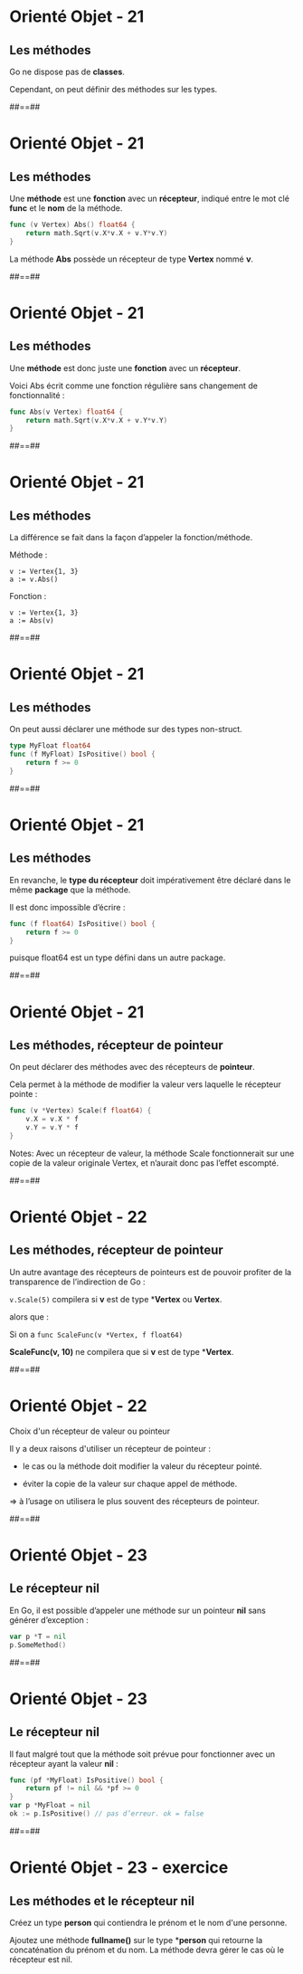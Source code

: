 <!-- .slide: class="sfeir-bg-white-3" -->

# Orienté Objet - 21

## Les méthodes

Go ne dispose pas de **classes**.

Cependant, on peut définir des méthodes sur les types.


##==##
<!-- .slide: class="with-code" -->
# Orienté Objet - 21

## Les méthodes

Une **méthode** est une **fonction** avec un **récepteur**, indiqué entre le mot clé **func** et le **nom** de la méthode.
```Go
func (v Vertex) Abs() float64 {
	return math.Sqrt(v.X*v.X + v.Y*v.Y)
}
```
<!-- .element: class="big-code" -->

La méthode **Abs** possède un récepteur de type **Vertex** nommé **v**.


##==##
<!-- .slide: class="with-code" -->

# Orienté Objet - 21

## Les méthodes

Une **méthode** est donc juste une **fonction** avec un **récepteur**.

Voici Abs écrit comme une fonction régulière sans changement de fonctionnalité :

```Go
func Abs(v Vertex) float64 {
	return math.Sqrt(v.X*v.X + v.Y*v.Y)
}
```
<!-- .element: class="big-code" -->


##==##
<!-- .slide: class="with-code" -->

# Orienté Objet - 21

## Les méthodes

La différence se fait dans la façon d’appeler la fonction/méthode.

Méthode :

```
v := Vertex{1, 3}
a := v.Abs()
```
<!-- .element: class="big-code" -->

Fonction :

```
v := Vertex{1, 3}
a := Abs(v)
```
<!-- .element: class="big-code" -->

##==##
<!-- .slide: class="with-code" -->

# Orienté Objet - 21

## Les méthodes

On peut aussi déclarer une méthode sur des types non-struct.

````Go
type MyFloat float64
func (f MyFloat) IsPositive() bool {
	return f >= 0
}

````
<!-- .element: class="big-code" -->


##==##
<!-- .slide: class="with-code" -->

# Orienté Objet - 21

## Les méthodes

En revanche, le **type du récepteur** doit impérativement être déclaré dans le même **package** que la méthode.

Il est donc impossible d’écrire :

````Go
func (f float64) IsPositive() bool {
	return f >= 0
}
````
<!-- .element: class="big-code" -->

puisque float64 est un type défini dans un autre package.



##==##
<!-- .slide: class="with-code" -->

# Orienté Objet - 21

## Les méthodes, récepteur de pointeur

On peut déclarer des méthodes avec des récepteurs de **pointeur**.

Cela permet à la méthode de modifier la valeur vers laquelle le récepteur pointe :

````GO
func (v *Vertex) Scale(f float64) {
	v.X = v.X * f
	v.Y = v.Y * f
}
````
<!-- .element: class="big-code" -->



Notes:
Avec un récepteur de valeur, la méthode Scale fonctionnerait sur une copie de la valeur originale Vertex, et n’aurait donc pas l’effet escompté.


##==##
<!-- .slide: class="with-code" -->

# Orienté Objet - 22

## Les méthodes, récepteur de pointeur

Un autre avantage des récepteurs de pointeurs est de pouvoir profiter de la transparence de l’indirection de Go :

`v.Scale(5)`  compilera si **v** est de type ***Vertex** ou **Vertex**.

alors que :

Si on a `func ScaleFunc(v *Vertex, f float64)`

**ScaleFunc(v, 10)** ne compilera que si **v** est de type ***Vertex**.


##==##
<!-- .slide: class="sfeir-bg-white-3" -->

# Orienté Objet - 22

Choix d'un récepteur de valeur ou pointeur

Il y a deux raisons d'utiliser un récepteur de pointeur :

- le cas ou la méthode doit modifier la valeur du récepteur pointé.

- éviter la copie de la valeur sur chaque appel de méthode.

⇒ à l’usage on utilisera le plus souvent des récepteurs de pointeur.


##==##
<!-- .slide: class="with-code" -->

# Orienté Objet - 23

## Le récepteur nil

En Go, il est possible d’appeler une méthode sur un pointeur **nil** sans générer d’exception :

```Go
var p *T = nil
p.SomeMethod()
```
<!-- .element: class="big-code" -->


##==##
<!-- .slide: class="with-code" -->

# Orienté Objet - 23

## Le récepteur nil

Il faut malgré tout que la méthode soit prévue pour fonctionner avec un récepteur ayant la valeur **nil** :

````Go
func (pf *MyFloat) IsPositive() bool {
	return pf != nil && *pf >= 0
}
var p *MyFloat = nil
ok := p.IsPositive() // pas d’erreur. ok = false
````
<!-- .element: class="big-code" -->



##==##
<!-- .slide: class="sfeir-bg-white-3" -->

# Orienté Objet - 23 - exercice

## Les méthodes et le récepteur nil

Créez un type **person** qui contiendra le prénom et le nom d'une personne.

Ajoutez une méthode **fullname()** sur le type ***person** qui retourne la concaténation du prénom et du nom.
La méthode devra gérer le cas où le récepteur est nil.





